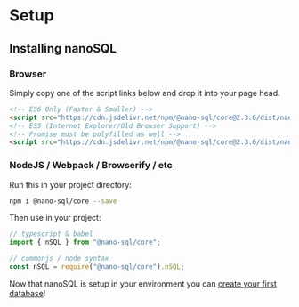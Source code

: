# Setup

## Installing nanoSQL

### Browser
Simply copy one of the script links below and drop it into your page head.
```html
<!-- ES6 Only (Faster & Smaller) -->
<script src="https://cdn.jsdelivr.net/npm/@nano-sql/core@2.3.6/dist/nano-sql.min.js" integrity="sha256-Ua+lzcp0TwbaEtqZifYWjTe+74eh3qmdzIrsURkk36Y=" crossorigin="anonymous"></script>
<!-- ES5 (Internet Explorer/Old Browser Support) -->
<!-- Promise must be polyfilled as well -->
<script src="https://cdn.jsdelivr.net/npm/@nano-sql/core@2.3.6/dist/nano-sql.min.es5.js" integrity="sha256-zmOci6aM3Kw978T22FDJo7qe8hHrWYqKwjpZOgYbQ8Y=" crossorigin="anonymous"></script>
```

### NodeJS / Webpack / Browserify / etc
Run this in your project directory:
```sh
npm i @nano-sql/core --save
```

Then use in your project:
```ts
// typescript & babel
import { nSQL } from "@nano-sql/core";

// commonjs / node syntax
const nSQL = require("@nano-sql/core").nSQL;
```

Now that nanoSQL is setup in your environment you can [create your first database](/databases.html)!